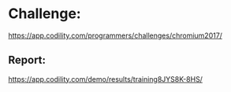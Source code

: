 ﻿# Challenge: 
https://app.codility.com/programmers/challenges/chromium2017/

## Report:
https://app.codility.com/demo/results/training8JYS8K-8HS/